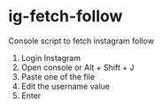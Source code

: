 # ig-fetch-follow
Console script to fetch instagram follow
1. Login Instagram
2. Open console or Alt + Shift + J
3. Paste one of the file
4. Edit the username value
5. Enter
